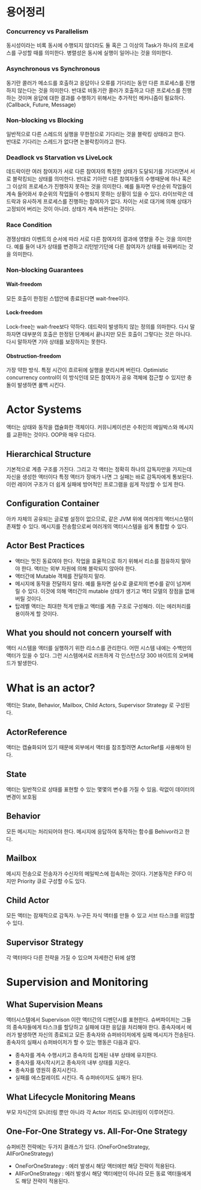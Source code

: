 # 용어정리

### Concurrency vs Parallelism

동시성이라는 비록 동시에 수행되지 않더라도 둘 혹은 그 이상의 Task가 하나의 프로세스를 구성할 때를 의미한다.
병렬성은 동시에 실행이 일어나는 것을 의미한다.

### Asynchronous vs Synchronous

동기란 콜러가 메소드를 호출하고 응답이나 오류를 기다리는 동안 다른 프로세스를 진행하지 않는다는 것을 의미한다.
반대로 비동기란 콜러가 호출하고 다른 프로세스를 진행하는 것이며 응답에 대한 결과를 수행하기 위해서는 추가적인 메커니즘이 필요하다.(Callback, Future, Message)

### Non-blocking vs Blocking

일반적으로 다른 스레드의 실행을 무한정으로 기다리는 것을 블락킹 상태라고 한다.   
반대로 기다리는 스레드가 없다면 논블락킹이라고 한다.

### Deadlock vs Starvation vs LiveLock

데드락이란 여러 참여자가 서로 다른 참여자의 특정한 상태가 도달되기를 기다리면서 서로 블락킹되는 상태를 의미한다.
반대로 기아란 다른 참여자들의 수행때문에 하나 혹은 그 이상의 프로세스가 진행하지 못하는 것을 의미한다. 예를 들자면 우선순위 작업들이 계속 들어와서 후순위의 작업들이 수행되지 못하는 상황이 있을 수 있다.
라이브락은 데드락과 유사하게 프로세스를 진행하는 참여자가 없다. 차이는 서로 대기에 의해 상태가 고정되어 버리는 것이 아니라. 상태가 계속 바뀐다는 것이다.

### Race Condition

경쟁상태라 이벤트의 순서에 따라 서로 다른 참여자의 결과에 영향을 주는 것을 의미한다. 예를 들어 내가 상태를 변경하고 리턴받기던에 다른 참여자가 상태를 바꿔버리는 것을 의미한다.

### Non-blocking Guarantees

#### Wait-freedom

모든 호출이 한정된 스텝안에 종료된다면 wait-free이다.

#### Lock-freedom

Lock-free는 wait-free보다 약하다. 데드락이 발생하지 않는 정의를 의마한다. 다시 말하자면 대부분의 호출은 한정된 단계에서 끝나지만 모든 호출이 그렇다는 것은 아니다. 다시 말하자면 기아 상태를 보장하지는 못한다.

#### Obstruction-freedom

가장 약한 방식. 특정 시간이 흐르뒤에 실행을 분리시켜 버린다. Optimistic concurrency control이 이 방식인데 모든 참여자가 공유 객체에 접근할 수 있지만 충돌이 발생하면 롤백 시킨다.

# Actor Systems

액터는 상태와 동작을 캡슐화한 객체이다. 커뮤니케이션은 수취인의 메일박스와 메시지를 교환하는 것이다. OOP와 매우 다르다. 

## Hierarchical Structure

기본적으로 계층 구조를 가진다. 그리고 각 액터는 정확히 하나의 감독자만을 가지는데 자신을 생성한 액터이다
특정 액터가 장애가 나면 그 실패는 바로 감독자에게 통보된다. 이런 레이어 구조가 더 쉽게 실패에 방어적인 프로그램을 쉽게 작성할 수 있게 한다.

## Configuration Container

아카 자체의 공유되는 글로벌 설정이 없으므로, 같은 JVM 위에 여러개의 액터시스템이 존재할 수 있다. 메시지를 전송함으로써 여러개의 액터시스템을 쉽게 통합할 수 있다.

## Actor Best Practices

- 액터는 멋진 동료여야 한다. 작업을 효율적으로 하기 위해서 리소를 점유하지 말아야 한다. 액터는 외부 자원에 의해 블락되지 않아야 한다.
- 액터간에 Mutable 객체를 전달하지 말라.
- 메시지에 동작을 전달하지 말라. 예를 들자면 실수로 클로저의 변수를 같이 넘겨버릴 수 있다. 이것에 의해 액터간의 mutable 상태가 생기고 액터 모델의 장점을 없애 버릴 것이다.
- 탑레벨 액터는 최대한 적게 만들고 액터를 계층 구조로 구성해라. 이는 에러처리를 용이하게 할 것이다.

## What you should not concern yourself with

액터 시스템을 액터를 실행하기 위한 리소스를 관리한다. 어떤 시스템 내에는 수백만의 액터가 있을 수 있다. 그런 시스템에서로 러프하게 각 인스턴스당 300 바이트의 오버헤드가 발생한다.

# What is an actor?

액터는 State, Behavior, Mailbox, Child Actors, Supervisor Strategy 로 구성된다. 

## ActorReference

액터는 캡슐화되어 있기 때문에 외부에서 액터를 참조할려면 ActorRef를 사용해야 된다. 

## State 

액터는 일반적으로 상태를 표현할 수 있는 몇몇의 변수를 가질 수 있음. 락없이 데이터의 변경이 보호됨

## Behavior

모든 메시지는 처리되어야 한다. 메시지에 응답하여 동작하는 함수를 Behivor라고 한다. 

## Mailbox

메시지 전송으로 전송자가 수신자의 메일박스에 접속하는 것이다. 기본동작은 FIFO 이지만 Priority 큐로 구성할 수도 있다. 

## Child Actor

모든 액터는 잠재적으로 감독자. 누구든 자식 액터를 만들 수 있고 서브 타스크를 위임할 수 있다.

## Supervisor Strategy 

각 액터마다 다른 전략을 가질 수 있으며 자세한건 뒤에 설명 

# Supervision and Monitoring

## What Supervision Means

액터시스템에서 Supervison 이란 액터간의 디펜던시를 표현한다. 슈버파이저는 그들의 종속자들에게 타스크를 할당하고 실패에 대한 응답을 처리해야 한다.
종속자에서 에러가 발생하면 자신의 종료되고 모든 종속자와 슈퍼바이저에게 실패 메시지가 전송된다. 종속자의 실패시 슈퍼바이저가 할 수 있는 행동은 다음과 같다.

- 종속자를 계속 수행시키고 종속자의 집계된 내부 상태에 유지한다.
- 종속자를 재시작시키고 종속자의 내부 상태를 지운다.
- 종속자를 영원히 중지시킨다.
- 실패를 에스칼레이트 시킨다. 즉 슈퍼바이저도 실패가 된다.

## What Lifecycle Monitoring Means

부모 자식간의 모니터링 뿐만 아니라 각 Actor 끼리도 모니터링이 이루어진다. 

## One-For-One Strategy vs. All-For-One Strategy

슈퍼비전 전략에는 두가지 클래스가 있다. (OneForOneStrategy, AllForOneStrategy)

- OneForOneStrategy : 에러 발생시 해당 액터에만 해당 전략이 적용된다.
- AllForOneStrategy : 에러 발생시 해당 액터에만이 아니라 모든 동료 액터들에게도 해당 전략이 적용된다.
 
